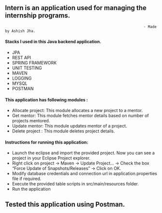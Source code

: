 ## Intern is an application used for managing the internship programs. 
                                                                    - Made by Ashish Jha.

#### Stacks I used in this Java backend application.

* JPA
* REST API
* SPRING FRAMEWORK
* UNIT TESTING
* MAVEN
* LOGGING
* MYSQL
* POSTMAN

#### This application has following modules :

* Allocate project:  This module allocates a new project to a mentor.
* Get mentor:   This module fetches mentor details based on number of projects mentored.
* Update mentor:  This module updates mentor of a project.
* Delete project :  This module deletes project details.

#### Instructions for running this application:

* Launch the eclipse and import the provided project. Now you can see a project in your Eclipse Project explorer.
* Right click on project → Maven → Update Project… → Check the box “Force Update of Snapshots/Releases” → Click on OK.
* Modify database credentials and connection url in application.properties file if required.
* Execute the provided table scripts in src/main/resources folder.
* Run the application

## Tested this application using Postman.
